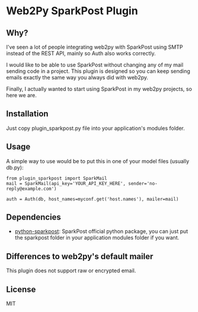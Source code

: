 # Web2Py SparkPost Plugin

## Why?

I've seen a lot of people integrating web2py with SparkPost using SMTP instead of the REST API, mainly so Auth also works correctly.  
  
I would like to be able to use SparkPost without changing any of my mail sending code in a project. This plugin is designed so you can keep sending emails exactly the same way you always did with web2py.   
  
Finally, I actually wanted to start using SparkPost in my web2py projects, so here we are.  
  
## Installation

Just copy plugin_sparkpost.py file into your application's modules folder.

## Usage

A simple way to use would be to put this in one of your model files (usually db.py):

    from plugin_sparkpost import SparkMail
    mail = SparkMail(api_key='YOUR_API_KEY_HERE', sender='no-reply@example.com')

    auth = Auth(db, host_names=myconf.get('host.names'), mailer=mail)

## Dependencies

- [python-sparkpost](https://github.com/SparkPost/python-sparkpost): SparkPost official python package, you can just put the sparkpost folder in your application modules folder if you want.

## Differences to web2py's default mailer

This plugin does not support raw or encrypted email.

## License

MIT
